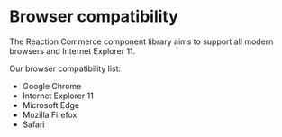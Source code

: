 # Browser compatibility

The Reaction Commerce component library aims to support all modern browsers and Internet Explorer 11.

Our browser compatibility list:
- Google Chrome
- Internet Explorer 11
- Microsoft Edge
- Mozilla Firefox
- Safari

